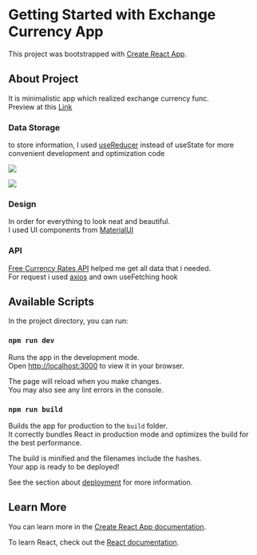 # Getting Started with Exchange Currency App

This project was bootstrapped with [Create React App](https://github.com/facebook/create-react-app).

## About Project

It is minimalistic app which realized exchange currency func. \
Preview at this [Link](https://dffuqp.github.io/currency-exchange-react/)

### Data Storage
to store information, I used [useReducer](https://uk.reactjs.org/docs/hooks-reference.html#usereducer) instead of useState for more convenient development and optimization code

![](https://cdn.discordapp.com/attachments/481837341942611969/1012745388442255402/unknown.png)


![](https://cdn.discordapp.com/attachments/481837341942611969/1012745805288980530/unknown_1.png)

### Design

In order for everything to look neat and beautiful. \
I used UI components from [MaterialUI](https://mui.com/material-ui/getting-started/overview/)

### API 
[Free Currency Rates API](https://github.com/fawazahmed0/currency-api#readme) helped me get all data that i needed. \
For request i used [axios](https://axios-http.com/docs/intro) and own useFetching hook 


## Available Scripts
In the project directory, you can run:

### `npm run dev`

Runs the app in the development mode.\
Open [http://localhost:3000](http://localhost:3000) to view it in your browser.

The page will reload when you make changes.\
You may also see any lint errors in the console.


### `npm run build`

Builds the app for production to the `build` folder.\
It correctly bundles React in production mode and optimizes the build for the best performance.

The build is minified and the filenames include the hashes.\
Your app is ready to be deployed!

See the section about [deployment](https://facebook.github.io/create-react-app/docs/deployment) for more information.


## Learn More

You can learn more in the [Create React App documentation](https://facebook.github.io/create-react-app/docs/getting-started).

To learn React, check out the [React documentation](https://reactjs.org/).



